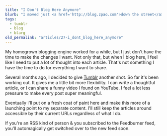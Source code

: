 ```yaml
---
title: "I Don't Blog Here Anymore"
blurb: "I moved just <a href='http://blog.zpao.com'>down the street</a> a while ago."
tags:
  - tumblr
  - blog
  - blarg
old_permalink: "articles/27-i_dont_blog_here_anymore"
---
```


My homegrown blogging engine worked for a while, but I just don't have the time to make the changes I want. Not only that, but when I blog here, I feel like I need to put a lot of thought into each article. That's not something I have the time to do for everything I want to share.

Several months ago, I decided to give [Tumblr][] another shot. So far it's been working out. It gives me a little bit more flexibility. I can write a thoughtful article, or I can share a funny video I found on YouTube. I feel a lot less pressure to make every post super meaningful.

Eventually I'll put on a fresh coat of paint here and make this more of a launching point to my separate content. I'll still keep the articles around accessible by their current URLs regardless of what I do.

If you're an RSS kind of person & you subscribed to the Feedburner feed, you'll automagically get switched over to the new feed soon.

  [Tumblr]: http://tumblr.com
